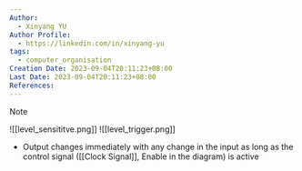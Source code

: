 ```yaml
---
Author:
  - Xinyang YU
Author Profile:
  - https://linkedin.com/in/xinyang-yu
tags:
  - computer_organisation
Creation Date: 2023-09-04T20:11:23+08:00
Last Date: 2023-09-04T20:11:23+08:00
References:
---
```

>[!note]
>![[level_sensititve.png]]
>![[level_trigger.png]]
>- Output changes immediately with any change in the input as long as the control signal ([[Clock Signal]], Enable in the diagram) is active
